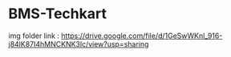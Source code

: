 # BMS-Techkart

img folder link : https://drive.google.com/file/d/1GeSwWKnl_916-j84lK87I4hMNCKNK3lc/view?usp=sharing
